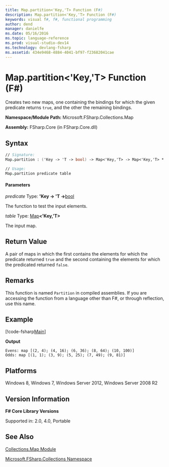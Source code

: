 ```yaml
---
title: Map.partition<'Key,'T> Function (F#)
description: Map.partition<'Key,'T> Function (F#)
keywords: visual f#, f#, functional programming
author: dend
manager: danielfe
ms.date: 05/16/2016
ms.topic: language-reference
ms.prod: visual-studio-dev14
ms.technology: devlang-fsharp
ms.assetid: 434e9468-4884-4041-bf97-f23682041cae
---
```


# Map.partition<'Key,'T> Function (F#)

Creates two new maps, one containing the bindings for which the given predicate returns `true`, and the other the remaining bindings.

**Namespace/Module Path:** Microsoft.FSharp.Collections.Map

**Assembly:** FSharp.Core (in FSharp.Core.dll)


## Syntax

```fsharp
// Signature:
Map.partition : ('Key -> 'T -> bool) -> Map<'Key,'T> -> Map<'Key,'T> * Map<'Key,'T> (requires comparison)

// Usage:
Map.partition predicate table
```

#### Parameters
*predicate*
Type: **'Key -&gt; 'T -&gt;**[bool](https://msdn.microsoft.com/library/89c0cf9c-49ce-4207-a3be-555851a67dd5)


The function to test the input elements.


*table*
Type: [Map](https://msdn.microsoft.com/library/975316ea-55e3-4987-9994-90897ad45664)**&lt;'Key,'T&gt;**


The input map.

## Return Value

A pair of maps in which the first contains the elements for which the predicate returned `true` and the second containing the elements for which the predicated returned `false`.

## Remarks
This function is named `Partition` in compiled assemblies. If you are accessing the function from a language other than F#, or through reflection, use this name.

## Example

[!code-fsharp[Main](~/samples/snippets/fsharp/maps/snippet13.fs)]

**Output**

```
Evens: map [(2, 4); (4, 16); (6, 36); (8, 64); (10, 100)]
Odds: map [(1, 1); (3, 9); (5, 25); (7, 49); (9, 81)]
```

## Platforms
Windows 8, Windows 7, Windows Server 2012, Windows Server 2008 R2

## Version Information
**F# Core Library Versions**

Supported in: 2.0, 4.0, Portable

## See Also
[Collections.Map Module](Collections.Map-Module-%5BFSharp%5D.md)

[Microsoft.FSharp.Collections Namespace](Microsoft.FSharp.Collections-Namespace.md)
